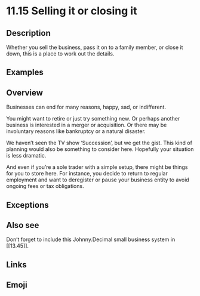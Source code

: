 # 11.15 Selling it or closing it

## Description

Whether you sell the business, pass it on to a family member, or close it down, this is a place to work out the details.

## Examples

## Overview

Businesses can end for many reasons, happy, sad, or indifferent.

You might want to retire or just try something new. Or perhaps another business is interested in a merger or acquisition. Or there may be involuntary reasons like bankruptcy or a natural disaster.

We haven’t seen the TV show ‘Succession’, but we get the gist. This kind of planning would also be something to consider here. Hopefully your situation is less dramatic.

And even if you’re a sole trader with a simple setup, there might be things for you to store here. For instance, you decide to return to regular employment and want to deregister or pause your business entity to avoid ongoing fees or tax obligations.

## Exceptions

## Also see

Don’t forget to include this Johnny.Decimal small business system in [[13.45]].


## Links

## Emoji
